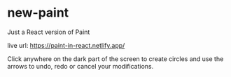 # new-paint
Just a React version of Paint

live url: https://paint-in-react.netlify.app/

Click anywhere on the dark part of the screen to create circles and use the arrows to undo, redo or cancel your modifications.
